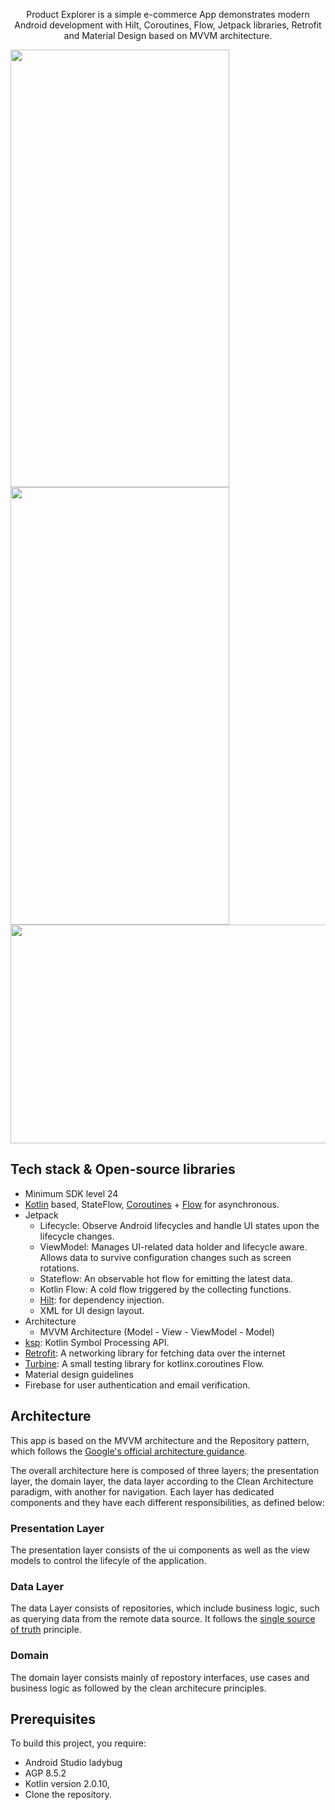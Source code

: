 <p align="center">  
Product Explorer is a simple e-commerce App demonstrates modern Android development with Hilt, Coroutines, Flow, Jetpack libraries, Retrofit and Material Design based on MVVM architecture.

<p align="center">
</p>
<img src="https://github.com/user-attachments/assets/911b5362-1d9f-453e-9c21-938bfce6acf6" width="350" height="700"/>
<img src="https://github.com/user-attachments/assets/3e6b7309-64c5-41c7-8965-afbe06d0915f" width="350" height="700"/>
<img src="https://github.com/user-attachments/assets/addea788-558a-4919-b546-5fe8090c775a" width="700" height="350"/>


## Tech stack & Open-source libraries
- Minimum SDK level 24
- [Kotlin](https://kotlinlang.org/) based, StateFlow, [Coroutines](https://github.com/Kotlin/kotlinx.coroutines) + [Flow](https://kotlin.github.io/kotlinx.coroutines/kotlinx-coroutines-core/kotlinx.coroutines.flow/) for asynchronous.
- Jetpack
  - Lifecycle: Observe Android lifecycles and handle UI states upon the lifecycle changes.
  - ViewModel: Manages UI-related data holder and lifecycle aware. Allows data to survive configuration changes such as screen rotations.
  - Stateflow: An observable hot flow for emitting the latest data.
  - Kotlin Flow: A cold flow triggered by the collecting functions.
  - [Hilt](https://dagger.dev/hilt/): for dependency injection.
  - XML for UI design layout.
- Architecture
  - MVVM Architecture (Model - View - ViewModel - Model)
- [ksp](https://github.com/google/ksp): Kotlin Symbol Processing API.
- [Retrofit](https://github.com/square/retrofit): A networking library for fetching data over the internet
- [Turbine](https://github.com/cashapp/turbine): A small testing library for kotlinx.coroutines Flow.
- Material design guidelines
- Firebase for user authentication and email verification.
  
## Architecture
This app is based on the MVVM architecture and the Repository pattern, which follows the [Google's official architecture guidance](https://developer.android.com/topic/architecture).

The overall architecture here is composed of three layers; the presentation layer, the domain layer, the data layer according to the Clean Architecture paradigm, with another for navigation. Each layer has dedicated components and they have each different responsibilities, as defined below:

### Presentation Layer
The presentation layer consists of the ui components as well as the view models to control the lifecyle of the application.

### Data Layer
The data Layer consists of repositories, which include business logic, such as querying data from the remote data source. It follows the [single source of truth](https://en.wikipedia.org/wiki/Single_source_of_truth) principle.<br>

### Domain
The domain layer consists mainly of repostory interfaces, use cases and business logic as followed by the clean architecure principles.


## Prerequisites
To build this project, you require:

- Android Studio ladybug
- AGP 8.5.2
- Kotlin version 2.0.10,
- Clone the repository.

